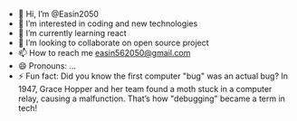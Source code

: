 - 👋 Hi, I’m @Easin2050
- 👀 I’m interested in coding and new technologies
- 🌱 I’m currently learning react
- 💞️ I’m looking to collaborate on open source project
- 📫 How to reach me easin562050@gmail.com
- 😄 Pronouns: ...
- ⚡ Fun fact: Did you know the first computer "bug" was an actual bug? In 1947, Grace Hopper and her team found a moth stuck in a computer relay, causing a malfunction. That’s how "debugging" became a term in tech!

<!---
Easin2050/Easin2050 is a ✨ special ✨ repository because its `README.md` (this file) appears on your GitHub profile.
You can click the Preview link to take a look at your changes.
--->
